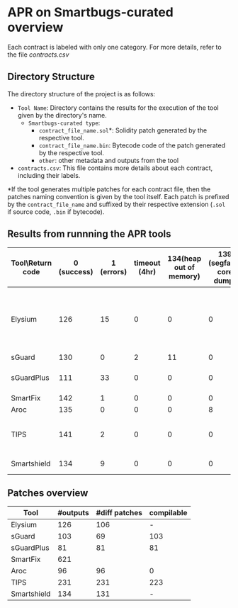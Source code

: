 # APR on Smartbugs-curated overview

Each contract is labeled with only one category. For more details, refer to the file _contracts.csv_

## Directory Structure

The directory structure of the project is as follows:

- `Tool Name`: Directory contains the results for the execution of the tool given by the directory's name.
    + `Smartbugs-curated type`:
        - `contract_file_name.sol`*: Solidity patch generated by the respective tool.
        - `contract_file_name.bin`: Bytecode code of the patch generated by the respective tool.
        - `other`: other metadata and outputs from the tool
- `contracts.csv`: This file contains more details about each contract, including their labels.

*If the tool generates multiple patches for each contract file, then the patches naming convention is given by the tool itself. Each patch is prefixed by the `contract_file_name` and suffixed by their respective extension (`.sol` if source code, `.bin` if bytecode).


## Results from runnning the APR tools
|Tool\Return code                    |0 (success)|1 (errors)|timeout (4hr)|134(heap out of memory)|139 (segfault: core dump)|251 (compilation)|253|Notes                                                             |
|------------------------------------|-----------|----------|---------------|-----------------------|-------------------------|-----------------|---|------------------------------------------------------------------|
|Elysium                             |126        |15        |0              |0                      |0                        |1                |1  |1: run_oyente breaks, only mythril is used for these cases in eval|
|sGuard                              |130        |0         |2              |11                     |0                        |0                |0  |                                                                  |
|sGuardPlus                          |111        |33        |0              |0                      |0                        |0                |0  |Exceptions in revert2src.js                                       |
|SmartFix                            |142        |1         |0              |0                      |0                        |0                |0  |                                                                  |
|Aroc                                |135        |0         |0              |0                      |8                        |0                |0  |                                                                  |
|TIPS                                |141        |2         |0              |0                      |0                        |0                |0  |1: code errors in parsing json objects                            |
|Smartshield                         |134        |9         |0              |0                      |0                        |0                |0  |1: code errors                                                    |


## Patches overview
| Tool        | #outputs | #diff patches | compilable |
|-------------|----------|---------------|------------|
| Elysium     |      126 |            106|           -|
| sGuard      |      103 |             69|         103|
| sGuardPlus  |       81 |             81|          81|
| SmartFix    |      621 |               |            |
| Aroc        |       96 |             96|           0|
| TIPS        |      231 |            231|         223|
| Smartshield |      134 |            131|           -|
